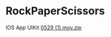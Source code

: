 # RockPaperScissors
IOS App UIKit
[0529 (1).mov.zip](https://github.com/bakebrlkk/RockPaperScissors/files/11593382/0529.1.mov.zip)
